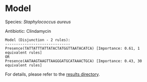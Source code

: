 
# Model

Species: *Staphylococcus aureus*

Antibiotic: Clindamycin

```
Model (Disjunction - 2 rules):
------------------------------
Presence(TATTATTTATTATACTATGGTTAATACATCA) [Importance: 0.61, 1 equivalent rules]
OR
Presence(AATAAGTAAGTTAAGGGATGCATAAACTGCA) [Importance: 0.43, 30 equivalent rules]

```

For details, please refer to the [results directory](../../../../../results/scm_b/staphylococcus%20aureus/clindamycin/repeat_5/).

